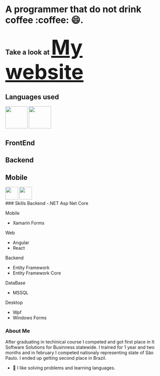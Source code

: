 
<h1 height="3rem">A programmer that do not drink coffee :coffee: 😄.</h1>

<div>
  <h2>Take a look at  <a style="font-size: 4rem;" href="https://lucass-teixeira.github.io/">My website</a></h2>
  <h2>Languages used</h2>
  <div display="flex">
    <img src="https://cdn.jsdelivr.net/gh/devicons/devicon/icons/csharp/csharp-original.svg" height="70px" />
    <img src="https://cdn.jsdelivr.net/gh/devicons/devicon/icons/typescript/typescript-original.svg" height="70px" />
  </div>
  
  <h2>FrontEnd</h2>
  <div display="flex">
    <i height="30px" class="devicon-angularjs-plain colored"></i>
  </div>
    <h2>Backend</h2>
   <div display="flex">
     
   </div>
  <h2>Mobile</h2>
  <div display="flex">
       <img src="https://cdn.jsdelivr.net/gh/devicons/devicon/icons/xamarin/xamarin-original.svg" height="40px" />
       <img src="https://cdn.jsdelivr.net/gh/devicons/devicon/icons/react/react-original.svg" height="40px"/>
            <i class="devicon-angularjs-plain colored"></i>
  </div>

  
          
  
</div>
### Skills
Backend
-.NET Asp Net Core

Mobile
- Xamarin Forms

Web
- Angular
- React

Backend
- Entity Framework
- Entity Framework Core

DataBase
- MSSQL

Desktop 
- Wpf
- Windows Forms


### About Me
After graduating in techinical course I competed and got first place in It Software Solutions for Businness statewide. I trained for 1 year and two months and in february I competed nationaly representing state of São Paulo. I ended up getting second place in Brazil.   
- 🍕 I like solving problems and learning languages.
